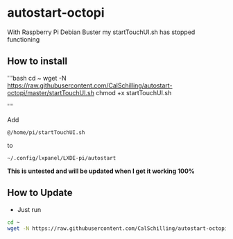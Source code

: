 # autostart-octopi
With Raspberry Pi Debian Buster my startTouchUI.sh has stopped functioning

## How to install

'''bash 
cd ~ 
wget -N https://raw.githubusercontent.com/CalSchilling/autostart-octopi/master/startTouchUI.sh
chmod +x startTouchUI.sh

'''

Add <pre><code>@/home/pi/startTouchUI.sh</pre></code>

to <pre><code>~/.config/lxpanel/LXDE-pi/autostart</pre></code>

<strong>This is untested and will be updated when I get it working 100%</strong>


## How to Update
- Just run
```bash
cd ~
wget -N https://raw.githubusercontent.com/CalSchilling/autostart-octopi/master/startTouchUI.sh
```
